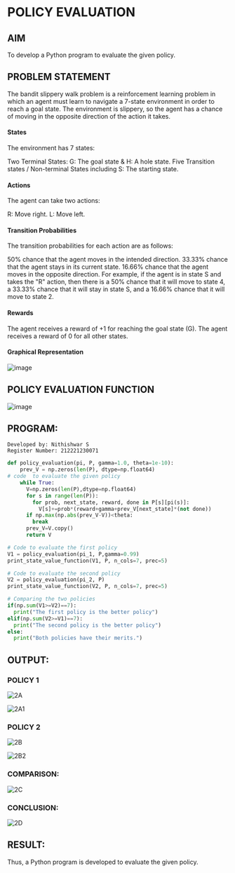 # POLICY EVALUATION

## AIM
To develop a Python program to evaluate the given policy.

## PROBLEM STATEMENT
The bandit slippery walk problem is a reinforcement learning problem in which an agent must learn to navigate a 7-state environment in order to reach a goal state. The environment is slippery, so the agent has a chance of moving in the opposite direction of the action it takes.

#### States
The environment has 7 states:

Two Terminal States: G: The goal state & H: A hole state.
Five Transition states / Non-terminal States including S: The starting state.
#### Actions
The agent can take two actions:

R: Move right.
L: Move left.
#### Transition Probabilities
The transition probabilities for each action are as follows:

50% chance that the agent moves in the intended direction.
33.33% chance that the agent stays in its current state.
16.66% chance that the agent moves in the opposite direction.
For example, if the agent is in state S and takes the "R" action, then there is a 50% chance that it will move to state 4, a 33.33% chance that it will stay in state S, and a 16.66% chance that it will move to state 2.

#### Rewards
The agent receives a reward of +1 for reaching the goal state (G). The agent receives a reward of 0 for all other states.

#### Graphical Representation
![image](https://github.com/HariniBaskar/rl-policy-evaluation/assets/93427253/c99c60ab-9487-4106-b791-876a2ad03d47)


## POLICY EVALUATION FUNCTION
![image](https://github.com/HariniBaskar/rl-policy-evaluation/assets/93427253/6653401e-d973-4bd8-8c31-96cbea332d8c)

## PROGRAM:
```
Developed by: Nithishwar S
Register Number: 212221230071
```
```py
def policy_evaluation(pi, P, gamma=1.0, theta=1e-10):
    prev_V = np.zeros(len(P), dtype=np.float64)
# code  to evaluate the given policy
    while True:
      V=np.zeros(len(P),dtype=np.float64)
      for s in range(len(P)):
        for prob, next_state, reward, done in P[s][pi(s)]:
          V[s]+=prob*(reward+gamma+prev_V[next_state]*(not done))
      if np.max(np.abs(prev_V-V))<theta:
        break
      prev_V=V.copy()
      return V

# Code to evaluate the first policy
V1 = policy_evaluation(pi_1, P,gamma=0.99)
print_state_value_function(V1, P, n_cols=7, prec=5)

# Code to evaluate the second policy
V2 = policy_evaluation(pi_2, P)
print_state_value_function(V2, P, n_cols=7, prec=5)

# Comparing the two policies
if(np.sum(V1>=V2)==7):
  print("The first policy is the better policy")
elif(np.sum(V2>=V1)==7):
  print("The second policy is the better policy")
else:
  print("Both policies have their merits.")
```

## OUTPUT:
### POLICY 1
![2A](https://github.com/HariniBaskar/rl-policy-evaluation/assets/93427253/4d61ee31-c0d0-4a73-aa6b-4fee824fa5ed)

![2A1](https://github.com/HariniBaskar/rl-policy-evaluation/assets/93427253/546d34a1-ee4c-4f68-9ea0-7a75f833c6a1)

### POLICY 2
![2B](https://github.com/HariniBaskar/rl-policy-evaluation/assets/93427253/4be3c41e-df0f-40dd-8921-aea5b4039dde)

![2B2](https://github.com/HariniBaskar/rl-policy-evaluation/assets/93427253/3dbbbd64-ddee-45c7-ae7f-3a957f1c8b84)

### COMPARISON:
![2C](https://github.com/HariniBaskar/rl-policy-evaluation/assets/93427253/7c925610-a404-4406-9c56-849523ade126)

### CONCLUSION:
![2D](https://github.com/HariniBaskar/rl-policy-evaluation/assets/93427253/61ce8bb5-8e9e-499b-bd37-c2c1d818e6b8)

## RESULT:
Thus, a Python program is developed to evaluate the given policy.
